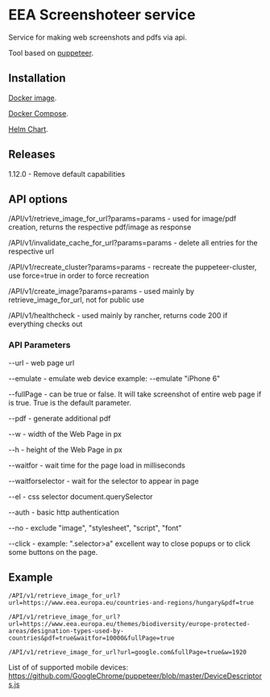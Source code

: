 # EEA Screenshoteer service

Service for making web screenshots and pdfs via api.

Tool based on <a href="https://github.com/GoogleChrome/puppeteer">puppeteer</a>.

## Installation

<p><a href="https://hub.docker.com/r/eeacms/screenshoteer">Docker image</a>. </p>
<p><a href="https://github.com/eea/eea.docker.screenshoteer/blob/master/docker-compose.yml">Docker Compose</a>. </p>
<p><a href="https://eea.github.io/helm-charts/">Helm Chart</a>.</p>

## Releases

1.12.0 - Remove default capabilities

## API options

/API/v1/retrieve_image_for_url?params=params - used for image/pdf creation, returns the respective pdf/image as response

/API/v1/invalidate_cache_for_url?params=params - delete all entries for the respective url

/API/v1/recreate_cluster?params=params - recreate the puppeteer-cluster, use force=true in order to force recreation

/API/v1/create_image?params=params - used mainly by retrieve_image_for_url, not for public use

/API/v1/healthcheck - used mainly by rancher, returns code 200 if everything checks out
<p>

### API Parameters

--url - web page url

--emulate - emulate web device example: --emulate "iPhone 6"

--fullPage - can be true or false. It will take screenshot of entire web page if is true. True is the default parameter.

--pdf - generate additional pdf

--w - width of the Web Page in px

--h - height of the Web Page in px

--waitfor - wait time for the page load in milliseconds

--waitforselector - wait for the selector to appear in page

--el - css selector document.querySelector

--auth - basic http authentication

--no - exclude "image", "stylesheet", "script", "font"

--click - example: ".selector>a" excellent way to close popups or to click some buttons on the page.


## Example

```shell
/API/v1/retrieve_image_for_url?url=https://www.eea.europa.eu/countries-and-regions/hungary&pdf=true

/API/v1/retrieve_image_for_url?url=https://www.eea.europa.eu/themes/biodiversity/europe-protected-areas/designation-types-used-by-countries&pdf=true&waitfor=10000&fullPage=true

/API/v1/retrieve_image_for_url?url=google.com&fullPage=true&w=1920
```

List of of supported mobile devices: https://github.com/GoogleChrome/puppeteer/blob/master/DeviceDescriptors.js
